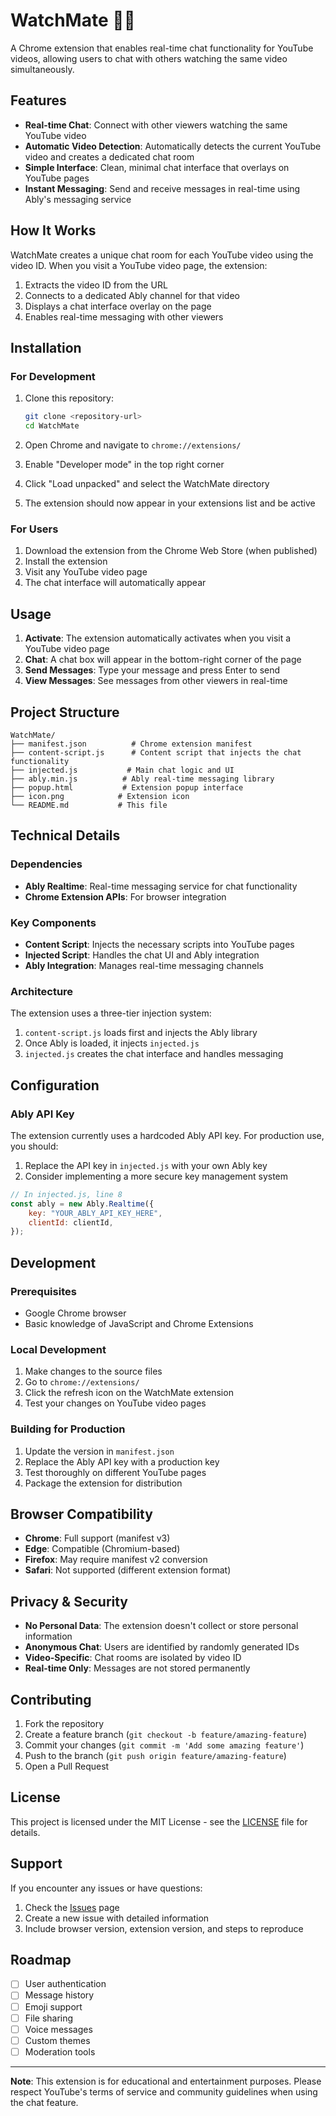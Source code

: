 # WatchMate 🎥💬

A Chrome extension that enables real-time chat functionality for YouTube videos, allowing users to chat with others watching the same video simultaneously.

## Features

- **Real-time Chat**: Connect with other viewers watching the same YouTube video
- **Automatic Video Detection**: Automatically detects the current YouTube video and creates a dedicated chat room
- **Simple Interface**: Clean, minimal chat interface that overlays on YouTube pages
- **Instant Messaging**: Send and receive messages in real-time using Ably's messaging service

## How It Works

WatchMate creates a unique chat room for each YouTube video using the video ID. When you visit a YouTube video page, the extension:

1. Extracts the video ID from the URL
2. Connects to a dedicated Ably channel for that video
3. Displays a chat interface overlay on the page
4. Enables real-time messaging with other viewers

## Installation

### For Development

1. Clone this repository:
   ```bash
   git clone <repository-url>
   cd WatchMate
   ```

2. Open Chrome and navigate to `chrome://extensions/`

3. Enable "Developer mode" in the top right corner

4. Click "Load unpacked" and select the WatchMate directory

5. The extension should now appear in your extensions list and be active

### For Users

1. Download the extension from the Chrome Web Store (when published)
2. Install the extension
3. Visit any YouTube video page
4. The chat interface will automatically appear

## Usage

1. **Activate**: The extension automatically activates when you visit a YouTube video page
2. **Chat**: A chat box will appear in the bottom-right corner of the page
3. **Send Messages**: Type your message and press Enter to send
4. **View Messages**: See messages from other viewers in real-time

## Project Structure

```
WatchMate/
├── manifest.json          # Chrome extension manifest
├── content-script.js      # Content script that injects the chat functionality
├── injected.js           # Main chat logic and UI
├── ably.min.js          # Ably real-time messaging library
├── popup.html           # Extension popup interface
├── icon.png            # Extension icon
└── README.md           # This file
```

## Technical Details

### Dependencies

- **Ably Realtime**: Real-time messaging service for chat functionality
- **Chrome Extension APIs**: For browser integration

### Key Components

- **Content Script**: Injects the necessary scripts into YouTube pages
- **Injected Script**: Handles the chat UI and Ably integration
- **Ably Integration**: Manages real-time messaging channels

### Architecture

The extension uses a three-tier injection system:
1. `content-script.js` loads first and injects the Ably library
2. Once Ably is loaded, it injects `injected.js`
3. `injected.js` creates the chat interface and handles messaging

## Configuration

### Ably API Key

The extension currently uses a hardcoded Ably API key. For production use, you should:

1. Replace the API key in `injected.js` with your own Ably key
2. Consider implementing a more secure key management system

```javascript
// In injected.js, line 8
const ably = new Ably.Realtime({
    key: "YOUR_ABLY_API_KEY_HERE",
    clientId: clientId,
});
```

## Development

### Prerequisites

- Google Chrome browser
- Basic knowledge of JavaScript and Chrome Extensions

### Local Development

1. Make changes to the source files
2. Go to `chrome://extensions/`
3. Click the refresh icon on the WatchMate extension
4. Test your changes on YouTube video pages

### Building for Production

1. Update the version in `manifest.json`
2. Replace the Ably API key with a production key
3. Test thoroughly on different YouTube pages
4. Package the extension for distribution

## Browser Compatibility

- **Chrome**: Full support (manifest v3)
- **Edge**: Compatible (Chromium-based)
- **Firefox**: May require manifest v2 conversion
- **Safari**: Not supported (different extension format)

## Privacy & Security

- **No Personal Data**: The extension doesn't collect or store personal information
- **Anonymous Chat**: Users are identified by randomly generated IDs
- **Video-Specific**: Chat rooms are isolated by video ID
- **Real-time Only**: Messages are not stored permanently

## Contributing

1. Fork the repository
2. Create a feature branch (`git checkout -b feature/amazing-feature`)
3. Commit your changes (`git commit -m 'Add some amazing feature'`)
4. Push to the branch (`git push origin feature/amazing-feature`)
5. Open a Pull Request

## License

This project is licensed under the MIT License - see the [LICENSE](LICENSE) file for details.

## Support

If you encounter any issues or have questions:

1. Check the [Issues](https://github.com/rohit2026y/WatchMate/issues) page
2. Create a new issue with detailed information
3. Include browser version, extension version, and steps to reproduce

## Roadmap

- [ ] User authentication
- [ ] Message history
- [ ] Emoji support
- [ ] File sharing
- [ ] Voice messages
- [ ] Custom themes
- [ ] Moderation tools

---

**Note**: This extension is for educational and entertainment purposes. Please respect YouTube's terms of service and community guidelines when using the chat feature. 
